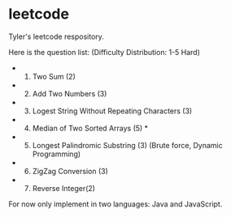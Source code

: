 # leetcode

Tyler's leetcode respository.


Here is the question list:
(Difficulty Distribution: 1-5 Hard)
* 1. Two Sum (2)
* 2. Add Two Numbers (3)
* 3. Logest String Without Repeating Characters (3)
* 4. Median of Two Sorted Arrays (5) *
* 5. Longest Palindromic Substring (3) (Brute force, Dynamic Programming) 
* 6. ZigZag Conversion (3) 
* 7. Reverse Integer(2) 


For now only implement in two languages: Java and JavaScript.



